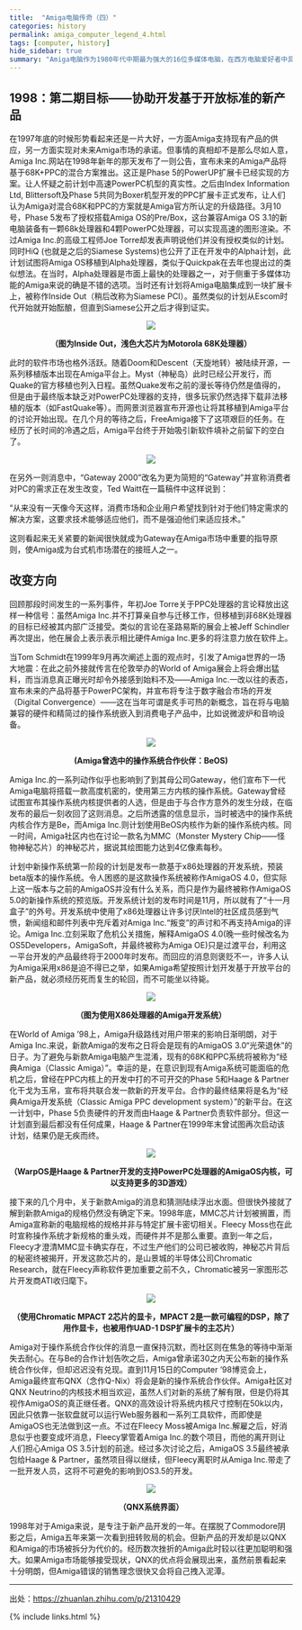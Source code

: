 ```yaml
---
title:  "Amiga电脑传奇（四）"
categories: history
permalink: amiga_computer_legend_4.html
tags: [computer, history]
hide_sidebar: true
summary: "Amiga电脑作为1980年代中期最为强大的16位多媒体电脑，在西方电脑爱好者中具有极高的地位，对Demosence文化和电脑音乐也有着不可磨灭的影响，由于历史原因，Amiga电脑在中国极其罕见。爱好者也寥寥无几，希望通过此文能够成为向中文社区介绍Amiga电脑的历史，并和有兴趣的爱好者交流观点看法。"
---
```


## 1998：第二期目标——协助开发基于开放标准的新产品

在1997年底的时候形势看起来还是一片大好，一方面Amiga支持现有产品的供应，另一方面实现对未来Amiga市场的承诺。但事情的真相却不是那么尽如人意，Amiga Inc.网站在1998年新年的那天发布了一则公告，宣布未来的Amiga产品将基于68K+PPC的混合方案推出。这正是Phase 5的PowerUP扩展卡已经实现的方案。让人怀疑之前计划中高速PowerPC机型的真实性。之后由Index Information Ltd, Blittersoft及Phase 5共同为Boxer机型开发的PPC扩展卡正式发布，让人们认为Amiga对混合68K和PPC的方案就是Amiga官方所认定的升级路径。3月10号，Phase 5发布了授权搭载Amiga OS的Pre/Box，这台兼容Amiga OS 3.1的新电脑装备有一颗68k处理器和4颗PowerPC处理器，可以实现高速的图形渲染。不过Amiga Inc.的高级工程师Joe Torre却发表声明说他们并没有授权类似的计划。同时HiQ (也就是之后的Siamese Systems)也公开了正在开发中的Alpha计划，此计划试图将Amiga OS移植到Alpha处理器，类似于Quickpak在去年也提出过的类似想法。在当时，Alpha处理器是市面上最快的处理器之一，对于侧重于多媒体功能的Amiga来说的确是不错的选项。当时还有计划将Amiga电脑集成到一块扩展卡上，被称作Inside Out（稍后改称为Siamese PCI）。虽然类似的计划从Escom时代开始就开始酝酿，但直到Siamese公开之后才得到证实。

<div align="center">
    <a href="../images/dnbwg/amiga_computer_legend_33.jpg">
        <img src="../images/dnbwg/amiga_computer_legend_33.jpg"/>
    </a>
    <p><b>（图为Inside Out，浅色大芯片为Motorola 68K处理器）</b></p>
</div>

此时的软件市场也格外活跃。随着Doom和Descent（天旋地转）被陆续开源，一系列移植版本出现在Amiga平台上。Myst（神秘岛）此时已经公开发行，而Quake的官方移植也列入日程。虽然Quake发布之前的漫长等待仍然是值得的，但是由于最终版本缺乏对PowerPC处理器的支持，很多玩家仍然选择下载非法移植的版本（如FastQuake等）。而网景浏览器宣布开源也让将其移植到Amiga平台的讨论开始出现。在几个月的等待之后，FreeAmiga接下了这项艰巨的任务。在经历了长时间的冷遇之后，Amiga平台终于开始吸引新软件填补之前留下的空白了。

<div align="center">
    <a href="../images/dnbwg/amiga_computer_legend_34.jpg">
        <img src="../images/dnbwg/amiga_computer_legend_34.jpg"/>
    </a>
</div>

在另外一则消息中，“Gateway 2000”改名为更为简短的“Gateway”并宣称消费者对PC的需求正在发生改变，Ted Waitt在一篇稿件中这样说到：

“从来没有一天像今天这样，消费市场和企业用户希望找到针对于他们特定需求的解决方案，这要求技术能够适应他们，而不是强迫他们来适应技术。”

这则看起来无关紧要的新闻很快就成为Gateway在Amiga市场中重要的指导原则，使Amiga成为台式机市场潜在的接班人之一。

## 改变方向

回顾那段时间发生的一系列事件，年初Joe Torre关于PPC处理器的言论释放出这样一种信号：虽然Amiga Inc.并不打算亲自参与迁移工作，但移植到非68K处理器的目标已经被其内部广泛接受。类似的言论在圣路易斯的展会上被Jeff Schindler再次提出，他在展会上表示表示相比硬件Amiga Inc.更多的将注意力放在软件上。

当Tom Schmidt在1999年9月再次阐述上面的观点时，引发了Amiga世界的一场大地震：在此之前外接就传言在伦敦举办的World of Amiga展会上将会爆出猛料，而当消息真正曝光时却令外接感到始料不及——Amiga Inc.一改以往的表态，宣布未来的产品将基于PowerPC架构，并宣布将专注于数字融合市场的开发（Digital Convergence）——这在当年可谓是炙手可热的新概念，旨在将与电脑兼容的硬件和精简过的操作系统嵌入到消费电子产品中，比如说微波炉和音响设备。

<div align="center">
    <a href="../images/dnbwg/amiga_computer_legend_35.jpg">
        <img src="../images/dnbwg/amiga_computer_legend_35.jpg"/>
    </a>
    <p><b>(Amiga曾选中的操作系统合作伙伴：BeOS)</b></p>
</div>

Amiga Inc.的一系列动作似乎也影响到了到其母公司Gateway，他们宣布下一代Amiga电脑将搭载一款高度机密的，使用第三方内核的操作系统。Gateway曾经试图宣布其操作系统内核提供者的人选，但是由于与合作方意外的发生分歧，在临发布的最后一刻收回了这则消息。之后所透露的信息显示，当时被选中的操作系统内核合作方是Be，而Amiga Inc.则计划使用BeOS内核作为新的操作系统内核。同一时间，Amiga社区内也在讨论一款名为MMC（Monster Mystery Chip——怪物神秘芯片）的神秘芯片，据说其绘图能力达到4亿像素每秒。

计划中新操作系统第一阶段的计划是发布一款基于x86处理器的开发系统，预装beta版本的操作系统。令人困惑的是这款操作系统被称作AmigaOS 4.0，但实际上这一版本与之前的AmigaOS并没有什么关系，而只是作为最终被称作AmigaOS 5.0的新操作系统的预览版。开发系统计划的发布时间是11月，所以就有了“十一月盒子”的外号。开发系统中使用了x86处理器让许多讨厌Intel的社区成员感到气愤，新闻组和邮件列表中充斥着对Amiga Inc.“叛变”的声讨和不再支持Amiga的评论。Amiga Inc.立刻采取了危机公关措施，解释AmigaOS 4.0(晚一些时候改名为OS5Developers，AmigaSoft，并最终被称为Amiga OE)只是过渡平台，利用这一平台开发的产品最终将于2000年时发布。而回应的消息则褒贬不一，许多人认为Amiga采用x86是迫不得已之举，如果Amiga希望按照计划开发基于开放平台的新产品，就必须经历死而复生的轮回，而不可能坐以待毙。

<div align="center">
    <a href="../images/dnbwg/amiga_computer_legend_35.jpg">
        <img src="../images/dnbwg/amiga_computer_legend_35.jpg"/>
    </a>
    <p><b>（图为使用X86处理器的Amiga开发系统）</b></p>
</div>

在World of Amiga ’98上，Amiga升级路线对用户带来的影响日渐明朗，对于Amiga Inc.来说，新款Amiga的发布之日将会是现有的AmigaOS 3.0“光荣退休”的日子。为了避免与新款Amiga电脑产生混淆，现有的68K和PPC系统将被称为“经典Amiga（Classic Amiga）”。幸运的是，在意识到现有Amiga系统可能面临的危机之后，曾经在PPC内核上的开发中打的不可开交的Phase 5和Haage & Partner化干戈为玉帛，宣布将共联合发一款新的开发平台。合作的最终结果将是名为“经典Amiga开发系统（Classic Amiga PPC development system）”的新平台。在这一计划中，Phase 5负责硬件的开发而由Haage & Partner负责软件部分。但这一计划直到最后都没有任何成果，Haage & Partner在1999年末曾试图再次启动该计划，结果仍是无疾而终。

<div align="center">
    <a href="../images/dnbwg/amiga_computer_legend_37.jpg">
        <img src="../images/dnbwg/amiga_computer_legend_37.jpg"/>
    </a>
    <p><b>（WarpOS是Haage & Partner开发的支持PowerPC处理器的AmigaOS内核，可以支持更多的3D游戏）</b></p>
</div>



接下来的几个月中，关于新款Amiga的消息和猜测陆续浮出水面。但很快外接就了解到新款Amiga的规格仍然没有确定下来。1998年底，MMC芯片计划被搁置，而Amiga宣称新的电脑规格的规格并非与特定扩展卡密切相关。Fleecy Moss也在此时宣称操作系统才新规格的重头戏，而硬件并不是那么重要。直到一年之后，Fleecy才澄清MMC显卡确实存在，不过生产他们的公司已被收购，神秘芯片背后的秘密终被揭开，开发这款芯片的，是山景城的半导体公司Chromatic Research，就在Fleecy声称软件更加重要之前不久，Chromatic被另一家图形芯片开发商ATI收归麾下。

<div align="center">
    <a href="../images/dnbwg/amiga_computer_legend_38.jpg">
        <img src="../images/dnbwg/amiga_computer_legend_38.jpg"/>
    </a>
    <p><b>（使用Chromatic MPACT 2芯片的显卡，MPACT 2是一款可编程的DSP，除了用作显卡，也被用作UAD-1 DSP扩展卡的主芯片）</b></p>
</div>

Amiga对于操作系统合作伙伴的消息一直保持沉默，而社区则在焦急的等待中渐渐失去耐心。在与Be的合作计划告吹之后，Amiga曾承诺30之内天公布新的操作系统合作伙伴，但却迟迟没有兑现。直到11月15日的Computer ’98博览会上，Amiga最终宣布QNX（念作Q-Nix）将会是新的操作系统合作伙伴。Amiga社区对QNX Neutrino的内核技术相当欢迎，虽然人们对新的系统了解有限，但是仍将其视作AmigaOS的真正继任者。QNX的高效设计将系统内核尺寸控制在50k以内，因此只依靠一张软盘就可以运行Web服务器和一系列工具软件，而即使是AmigaOS也无法做到这一点。不过在Fleecy Moss被Amiga Inc.解雇之后，好消息似乎也要变成坏消息，Fleecy掌管着Amiga Inc.的数个项目，而他的离开则让人们担心Amiga OS 3.5计划的前途。经过多次讨论之后，AmigaOS 3.5最终被承包给Haage & Partner，虽然项目得以继续，但Fleecy离职时从Amiga Inc.带走了一批开发人员，这将不可避免的影响到OS3.5的开发。

<div align="center">
    <a href="../images/dnbwg/amiga_computer_legend_38.jpg">
        <img src="../images/dnbwg/amiga_computer_legend_38.jpg"/>
    </a>
    <p><b>（QNX系统界面）</b></p>
</div>

1998年对于Amiga来说，是专注于新产品开发的一年。在摆脱了Commodore阴影之后，Amiga五年来第一次看到扭转败局的机会。但新产品的开发却是以QNX和Amiga的市场被拆分为代价的。经历数次挫折的Amiga此时较以往更加聪明和强大。如果Amiga市场能够接受现状，QNX的优点将会展现出来，虽然前景看起来十分明朗，但Amiga错误的销售理念很快又会将自己拽入泥潭。


---------

出处：https://zhuanlan.zhihu.com/p/21310429

{% include links.html %}
